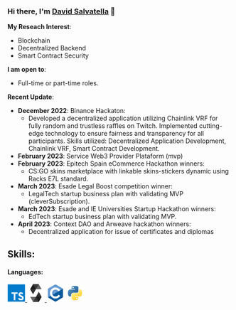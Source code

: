 ### Hi there, I'm [David Salvatella](https://xRozzo.github.io) 👋

**My Reseach Interest**:
- Blockchain
- Decentralized Backend
- Smart Contract Security

 **I am open to**:

- Full-time or part-time roles.
  
**Recent Update**:
- **December 2022**: Binance Hackaton: 
    - Developed a decentralized application utilizing
Chainlink VRF for fully random and trustless raffles
on Twitch. Implemented cutting-edge technology
to ensure fairness and transparency for all
participants. Skills utilized: Decentralized
Application Development, Chainlink VRF, Smart
Contract Development.
- **February 2023**: Service Web3 Provider Plataform (mvp)
- **February 2023**: Epitech Spain eCommerce Hackathon winners:
  - CS:GO skins marketplace with linkable skins-stickers dynamic using Racks E7L standard.
- **March 2023**: Esade Legal Boost competition winner:
  - LegalTech startup business plan with validating MVP (cleverSubscription).
- **March 2023**: Esade and IE Universities Startup Hackathon winners:
  - EdTech startup business plan with validating MVP.
- **April 2023**: Context DAO and Arweave hackathon winners:
  - Decentralized application for issue of certificates and diplomas

## Skills:

#### Languages:

<p align="left"> <a href="https://www.cprogramming.com/" target="_blank" rel="noreferrer"> </a> <a href="[https://git-scm.com/](https://developer.mozilla.org/en-US/docs/Web/JavaScript" target="_blank" rel="noreferrer"> <img src="https://raw.githubusercontent.com/devicons/devicon/master/icons/typescript/typescript-original.svg" alt="typescript" width="40" height="40"/>
<a href="https://reactjs.org/" target="_blank" rel="noreferrer"> <img src="https://raw.githubusercontent.com/devicons/devicon/master/icons/solidity/solidity-original.svg" alt="solidity" width="40" height="40" style="background-color:white"/>
  <a href="https://solidity-es.readthedocs.io/es/latest/" ></a>  <a href="" target="_blank" rel="noreferrer"> </a> <img src="https://raw.githubusercontent.com/devicons/devicon/master/icons/c/c-original.svg" alt="c" width="40" height="40"/> </a> <a href="https://nextjs.org/" target="_blank" rel="noreferrer"> <a href="https://www.python.org" target="_blank" rel="noreferrer"> <img src="https://raw.githubusercontent.com/devicons/devicon/master/icons/python/python-original.svg" alt="python" width="40" height="40"/> </a> </a> </p>

